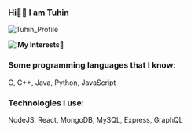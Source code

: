 ### Hi👋🏼 I am Tuhin

![Tuhin_Profile](https://user-images.githubusercontent.com/66861616/134353949-cf8ef8d0-ba22-47fe-877d-e73c7991729a.png)


<image align="left" src="https://user-images.githubusercontent.com/66861616/134354624-a9f333e9-76e7-435e-8dbd-b67688d714ae.gif"/>
<p><b>My Interests🤗</b></p>

### Some programming languages that I know:
C, C++, Java, Python, JavaScript

### Technologies I use:
NodeJS, React, MongoDB, MySQL, Express, GraphQL
